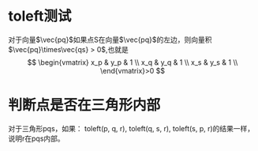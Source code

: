 # toleft测试
对于向量$\vec{pq}$如果点S在向量$\vec{pq}$的左边，则向量积$\vec{pq}\times\vec{qs} > 0$,也就是
$$
\begin{vmatrix}
x_p & y_p & 1 \\
x_q & y_q & 1 \\
x_s & y_s & 1 \\
\end{vmatrix}>0
$$

# 判断点是否在三角形内部
对于三角形pqs，如果：
toleft(p, q, r),
toleft(q, s, r),
toleft(s, p, r)的结果一样，说明r在pqs内部。